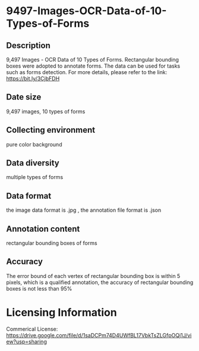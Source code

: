 # 9497-Images-OCR-Data-of-10-Types-of-Forms

## Description
9,497 Images - OCR Data of 10 Types of Forms. Rectangular bounding boxes were adopted to annotate forms. The data can be used for tasks such as forms detection.
For more details, please refer to the link: https://bit.ly/3CjbFDH

## Date size
9,497 images, 10 types of forms

## Collecting environment
pure color background

## Data diversity
multiple types of forms

## Data format
the image data format is .jpg , the annotation file format is .json

## Annotation content
rectangular bounding boxes of forms

## Accuracy
The error bound of each vertex of rectangular bounding box is within 5 pixels, which is a qualified annotation, the accuracy of rectangular bounding boxes is not less than 95%

# Licensing Information
Commerical License: https://drive.google.com/file/d/1saDCPm74D4UWfBL17VbkTsZLGfpOQj1J/view?usp=sharing
